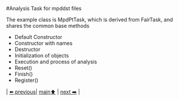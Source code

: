 #Analysis Task for mpddst files

The example class is MpdPtTask, which is derived from FairTask, and shares the common base methods

- Default Constructor
- Constructor with names
- Destructor
- Initialization of objects
- Execution and process of analysis
- Reset()
- Finish()
- Register()

| [:arrow_left: previous](../simpleRead/minidst/README.md)| [main:arrow_up:](../README.md) | [next :arrow_right:](../minidstm/README.md) |

